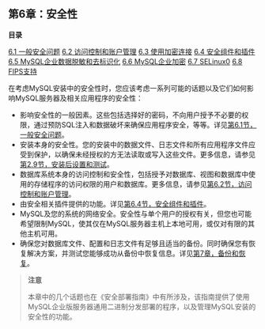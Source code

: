 ## 第6章：安全性

**目录**

[6.1 一般安全问题](./06.01.一般安全问题/06.01.00.一般安全问题.md)
[6.2 访问控制和账户管理](./06.02.访问控制和账户管理/06.02.00.访问控制和账户管理.md)
[6.3 使用加密连接](./06.03.使用加密连接/06.03.00.使用加密连接.md)
[6.4 安全组件和插件](./06.04.安全组件和插件/06.04.00.安全组件和插件.md)
[6.5 MySQL企业数据脱敏和去标识化](./06.05.MySQL企业数据脱敏和去标识化/06.05.00.MySQL企业数据脱敏和去标识化.md)
[6.6 MySQL企业加密](./06.06.MySQL企业加密/06.06.00.MySQL企业加密.md)
[6.7 SELinux0](./06.07.SELinux/06.07.00.SELinux.md)
[6.8 FIPS支持](06.08.FIPS支持.md)

在考虑MySQL安装中的安全性时，您应该考虑一系列可能的话题以及它们如何影响MySQL服务器及相关应用程序的安全性：
- 影响安全性的一般因素。这些包括选择好的密码，不向用户授予不必要的权限，通过预防SQL注入和数据破坏来确保应用程序安全，等等。详见[第6.1节，一般安全问题](06.01.一般安全问题/06.01.00.一般安全问题.md)。
- 安装本身的安全性。您的安装中的数据文件、日志文件和所有应用程序文件应受到保护，以确保未经授权的方无法读取或写入这些文件。更多信息，请参见[第2.9节，安装后设置和测试](../02.安装和升级MySQL/02.09.安装后设置和测试.md)。
- 数据库系统本身的访问控制和安全性，包括授予对数据库、视图和数据库中使用的存储程序的访问权限的用户和数据库。更多信息，请参见[第6.2节，访问控制和账户管理](06.02.访问控制和账户管理.md)。
- 由安全相关插件提供的功能。详见[第6.4节，安全组件和插件](06.04.安全组件和插件.md)。
- MySQL及您的系统的网络安全。安全性与单个用户的授权有关，但您也可能希望限制MySQL，使其仅在MySQL服务器主机上本地可用，或仅对有限的其他主机可用。
- 确保您对数据库文件、配置和日志文件有足够且适当的备份。同时确保您有恢复解决方案，并测试您能够成功从备份中恢复信息。详见[第7章，备份和恢复](../07.备份和恢复.md)。

> **注意**
>
> 本章中的几个话题也在《安全部署指南》中有所涉及，该指南提供了使用MySQL企业版服务器通用二进制分发部署的程序，以及管理MySQL安装的安全性的功能。